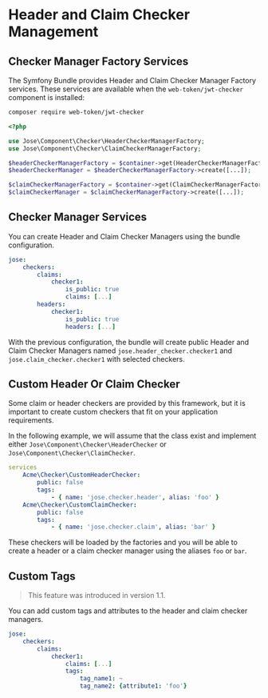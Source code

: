 # Header and Claim Checker Management

## Checker Manager Factory Services

The Symfony Bundle provides Header and Claim Checker Manager Factory services. These services are available when the `web-token/jwt-checker` component is installed:

```bash
composer require web-token/jwt-checker
```

```php
<?php

use Jose\Component\Checker\HeaderCheckerManagerFactory;
use Jose\Component\Checker\ClaimCheckerManagerFactory;

$headerCheckerManagerFactory = $container->get(HeaderCheckerManagerFactory::class);
$headerCheckerManager = $headerCheckerManagerFactory->create([...]);

$claimCheckerManagerFactory = $container->get(ClaimCheckerManagerFactory::class);
$claimCheckerManager = $claimCheckerManagerFactory->create([...]);
```

## Checker Manager Services

You can create Header and Claim Checker Managers using the bundle configuration.

```yaml
jose:
    checkers:
        claims:
            checker1:
                is_public: true
                claims: [...]
        headers:
            checker1:
                is_public: true
                headers: [...]
```

With the previous configuration, the bundle will create public Header and Claim Checker Managers named `jose.header_checker.checker1` and `jose.claim_checker.checker1` with selected checkers.

## Custom Header Or Claim Checker

Some claim or header checkers are provided by this framework, but it is important to create custom checkers that fit on your application requirements.

In the following example, we will assume that the class exist and implement either `Jose\Component\Checker\HeaderChecker` or `Jose\Component\Checker\ClaimChecker`.

```yaml
services
    Acme\Checker\CustomHeaderChecker:
        public: false
        tags:
            - { name: 'jose.checker.header', alias: 'foo' }
    Acme\Checker\CustomClaimChecker:
        public: false
        tags:
            - { name: 'jose.checker.claim', alias: 'bar' }
```

These checkers will be loaded by the factories and you will be able to create a header or a claim checker manager using the aliases `foo` or `bar`.

## Custom Tags

> This feature was introduced in version 1.1.

You can add custom tags and attributes to the header and claim checker managers.

```yaml
jose:
    checkers:
        claims:
            checker1:
                claims: [...]
                tags:
                    tag_name1: ~
                    tag_name2: {attribute1: 'foo'}
```

